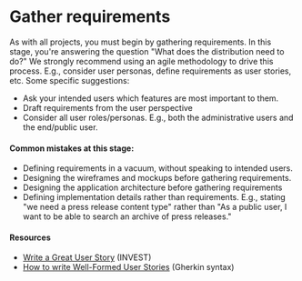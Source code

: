 # Gather requirements

As with all projects, you must begin by gathering requirements. In this stage, you're answering the question "What does the distribution need to do?" We strongly recommend using an agile methodology to drive this process. E.g., consider user personas, define requirements as user stories, etc. Some specific suggestions:

* Ask your intended users which features are most important to them.
* Draft requirements from the user perspective
* Consider all user roles/personas. E.g., both the administrative users and the end/public   user.

#### Common mistakes at this stage:

* Defining requirements in a vacuum, without speaking to intended users.
* Designing the wireframes and mockups before gathering requirements.
* Designing the application architecture before gathering requirements
* Defining implementation details rather than requirements. E.g., stating "we need a press release content type" rather than "As a public user, I want to be able to search an archive of press releases."

#### Resources

* [Write a Great User Story](https://help.rallydev.com/writing-great-user-story) (INVEST)
* [How to write Well-Formed User Stories](https://blog.pivotal.io/labs/labs/well-formed-stories) (Gherkin syntax)
